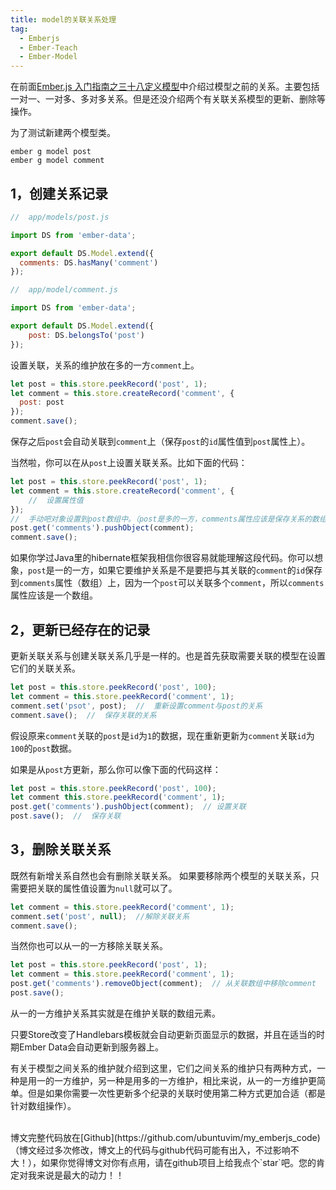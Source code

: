 ```yaml
---
title: model的关联关系处理
tag: 
  - Emberjs
  - Ember-Teach
  - Ember-Model
---
```


在前面[Ember.js 入门指南之三十八定义模型](http://blog.ddlisting.com/2016/04/08/ding-yi-mo-xing/)中介绍过模型之前的关系。主要包括一对一、一对多、多对多关系。但是还没介绍两个有关联关系模型的更新、删除等操作。

为了测试新建两个模型类。
```
ember g model post
ember g model comment
```
## 1，创建关系记录

```js
//  app/models/post.js

import DS from 'ember-data';

export default DS.Model.extend({
  comments: DS.hasMany('comment')
});

//  app/model/comment.js

import DS from 'ember-data';

export default DS.Model.extend({
    post: DS.belongsTo('post')
});
```
设置关联，关系的维护放在多的一方`comment`上。
```js
let post = this.store.peekRecord('post', 1);
let comment = this.store.createRecord('comment', {
  post: post
});
comment.save();
```
保存之后`post`会自动关联到`comment`上（保存`post`的`id`属性值到`post`属性上）。

当然啦，你可以在从`post`上设置关联关系。比如下面的代码：
```js
let post = this.store.peekRecord('post', 1);
let comment = this.store.createRecord('comment', {
    //  设置属性值
});
//  手动吧对象设置到post数组中。（post是多的一方，comments属性应该是保存关系的数组）
post.get('comments').pushObject(comment);
comment.save();
```
如果你学过Java里的hibernate框架我相信你很容易就能理解这段代码。你可以想象，`post`是一的一方，如果它要维护关系是不是要把与其关联的`comment`的`id`保存到`comments`属性（数组）上，因为一个`post`可以关联多个`comment`，所以`comments`属性应该是一个数组。

## 2，更新已经存在的记录

更新关联关系与创建关联关系几乎是一样的。也是首先获取需要关联的模型在设置它们的关联关系。
```js
let post = this.store.peekRecord('post', 100);
let comment = this.store.peekRecord('comment', 1);
comment.set('psot', post);  //  重新设置comment与post的关系
comment.save();  //  保存关联的关系
```
假设原来`comment`关联的`post`是`id`为`1`的数据，现在重新更新为`comment`关联`id`为`100`的`post`数据。

如果是从`post`方更新，那么你可以像下面的代码这样：
```js
let post = this.store.peekRecord('post', 100);
let comment this.store.peekRecord('comment', 1);
post.get('comments').pushObject(comment);  // 设置关联
post.save();  //  保存关联
```

## 3，删除关联关系

既然有新增关系自然也会有删除关联关系。
如果要移除两个模型的关联关系，只需要把关联的属性值设置为`null`就可以了。
```js
let comment = this.store.peekRecord('comment', 1);
comment.set('post', null);  //解除关联关系
comment.save();
```
当然你也可以从一的一方移除关联关系。
```js
let post = this.store.peekRecord('post', 1);
let comment = this.store.peekRecord('comment', 1);
post.get('comments').removeObject(comment);  // 从关联数组中移除comment
post.save();
```
从一的一方维护关系其实就是在维护关联的数组元素。
    
只要Store改变了Handlebars模板就会自动更新页面显示的数据，并且在适当的时期Ember Data会自动更新到服务器上。

有关于模型之间关系的维护就介绍到这里，它们之间关系的维护只有两种方式，一种是用一的一方维护，另一种是用多的一方维护，相比来说，从一的一方维护更简单。但是如果你需要一次性更新多个纪录的关联时使用第二种方式更加合适（都是针对数组操作）。

<br>
博文完整代码放在[Github](https://github.com/ubuntuvim/my_emberjs_code)（博文经过多次修改，博文上的代码与github代码可能有出入，不过影响不大！），如果你觉得博文对你有点用，请在github项目上给我点个`star`吧。您的肯定对我来说是最大的动力！！
